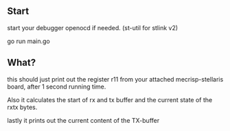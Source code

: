 ## Start

start your debugger openocd if needed. (st-util for stlink v2)

go run main.go

## What?

this should just print out the register r11 from your attached mecrisp-stellaris board, after 1 second running time. 

Also it calculates the start of rx and tx buffer and the current state of the rxtx bytes.

lastly it prints out the current content of the TX-buffer

